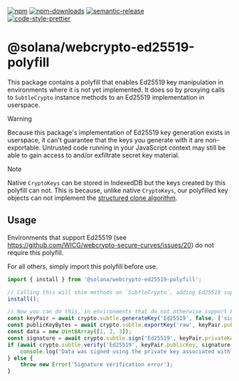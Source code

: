 [![npm][npm-image]][npm-url]
[![npm-downloads][npm-downloads-image]][npm-url]
[![semantic-release][semantic-release-image]][semantic-release-url]
<br />
[![code-style-prettier][code-style-prettier-image]][code-style-prettier-url]

[code-style-prettier-image]: https://img.shields.io/badge/code_style-prettier-ff69b4.svg?style=flat-square
[code-style-prettier-url]: https://github.com/prettier/prettier
[npm-downloads-image]: https://img.shields.io/npm/dm/@solana/webcrypto-ed25519-polyfill/experimental.svg?style=flat
[npm-image]: https://img.shields.io/npm/v/@solana/webcrypto-ed25519-polyfill/experimental.svg?style=flat
[npm-url]: https://www.npmjs.com/package/@solana/webcrypto-ed25519-polyfill/v/experimental
[semantic-release-image]: https://img.shields.io/badge/%20%20%F0%9F%93%A6%F0%9F%9A%80-semantic--release-e10079.svg
[semantic-release-url]: https://github.com/semantic-release/semantic-release

# @solana/webcrypto-ed25519-polyfill

This package contains a polyfill that enables Ed25519 key manipulation in environments where it is not yet implemented. It does so by proxying calls to `SubtleCrypto` instance methods to an Ed25519 implementation in userspace.

> [!WARNING]
> Because this package's implementation of Ed25519 key generation exists in userspace, it can't guarantee that the keys you generate with it are non-exportable. Untrusted code running in your JavaScript context may still be able to gain access to and/or exfiltrate secret key material.

> [!NOTE]
> Native `CryptoKeys` can be stored in IndexedDB but the keys created by this polyfill can not. This is because, unlike native `CryptoKeys`, our polyfilled key objects can not implement the [structured clone algorithm](https://www.w3.org/TR/WebCryptoAPI/#cryptokey-interface-clone).

## Usage

Environments that support Ed25519 (see https://github.com/WICG/webcrypto-secure-curves/issues/20) do not require this polyfill.

For all others, simply import this polyfill before use.

```ts
import { install } from '@solana/webcrypto-ed25519-polyfill';

// Calling this will shim methods on `SubtleCrypto`, adding Ed25519 support.
install();

// Now you can do this, in environments that do not otherwise support Ed25519.
const keyPair = await crypto.subtle.generateKey('Ed25519', false, ['sign']);
const publicKeyBytes = await crypto.subtle.exportKey('raw', keyPair.publicKey);
const data = new Uint8Array([1, 2, 3]);
const signature = await crypto.subtle.sign('Ed25519', keyPair.privateKey, data);
if (await crypto.subtle.verify('Ed25519', keyPair.publicKey, signature, data)) {
    console.log('Data was signed using the private key associated with this public key');
} else {
    throw new Error('Signature verification error');
}
```

